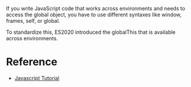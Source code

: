 If you write JavaScript code that works across environments and needs to access the global object, you have to use different syntaxes like window, frames, self, or global.

To standardize this, ES2020 introduced the globalThis that is available across environments.
# Reference
- [Javascript Tutorial](https://www.javascripttutorial.net/es-next/javascript-globalthis/)
